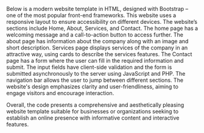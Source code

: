 Below is a modern website template in HTML, designed with Bootstrap – one of the most popular front-end frameworks. This website uses a responsive layout to ensure accessibility on different devices. 
The website’s sections include Home, About, Services, and Contact. The home page has a welcoming message and a call-to-action button to access further. 
The about page has information about the company along with an image and short description. Services page displays services of the company in an attractive way, using cards to describe the services features. 
The Contact page has a form where the user can fill in the required information and submit. 
The input fields have client-side validation and the form is submitted asynchronously to the server using JavaScript and PHP. The navigation bar allows the user to jump between different sections.
The website's design emphasizes clarity and user-friendliness, aiming to engage visitors and encourage interaction.

Overall, the code presents a comprehensive and aesthetically pleasing website template suitable for businesses or organizations seeking to establish an online presence with informative content and interactive features.

